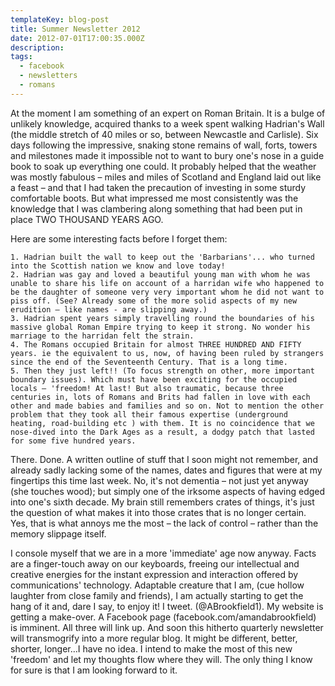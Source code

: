 ```yaml
---
templateKey: blog-post
title: Summer Newsletter 2012
date: 2012-07-01T17:00:35.000Z
description:
tags:
  - facebook
  - newsletters
  - romans
---
```


At the moment I am something of an expert on Roman Britain. It is a bulge of
unlikely knowledge, acquired thanks to a week spent walking Hadrian's Wall (the
middle stretch of 40 miles or so, between Newcastle and Carlisle). Six days
following the impressive, snaking stone remains of wall, forts, towers and
milestones made it impossible not to want to bury one's nose in a guide book to
soak up everything one could. It probably helped that the weather was mostly
fabulous – miles and miles of Scotland and England laid out like a feast – and
that I had taken the precaution of investing in some sturdy comfortable boots.
But what impressed me most consistently was the knowledge that I was clambering
along something that had been put in place TWO THOUSAND YEARS AGO.

<!--more-->

Here are some interesting facts before I forget them:

    1. Hadrian built the wall to keep out the 'Barbarians'... who turned into the Scottish nation we know and love today!
    2. Hadrian was gay and loved a beautiful young man with whom he was unable to share his life on account of a harridan wife who happened to be the daughter of someone very very important whom he did not want to piss off. (See? Already some of the more solid aspects of my new erudition – like names - are slipping away.)
    3. Hadrian spent years simply travelling round the boundaries of his massive global Roman Empire trying to keep it strong. No wonder his marriage to the harridan felt the strain.
    4. The Romans occupied Britain for almost THREE HUNDRED AND FIFTY years. ie the equivalent to us, now, of having been ruled by strangers since the end of the Seventeenth Century. That is a long time.
    5. Then they just left!! (To focus strength on other, more important boundary issues). Which must have been exciting for the occupied locals – 'freedom! At last! But also traumatic, because three centuries in, lots of Romans and Brits had fallen in love with each other and made babies and families and so on. Not to mention the other problem that they took all their famous expertise (underground heating, road-building etc ) with them. It is no coincidence that we nose-dived into the Dark Ages as a result, a dodgy patch that lasted for some five hundred years.

There. Done. A written outline of stuff that I soon might not remember, and
already sadly lacking some of the names, dates and figures that were at my
fingertips this time last week. No, it's not dementia – not just yet anyway (she
touches wood); but simply one of the irksome aspects of having edged into one's
sixth decade. My brain still remembers crates of things, it's just the question
of what makes it into those crates that is no longer certain. Yes, that is what
annoys me the most – the lack of control – rather than the memory slippage
itself.

I console myself that we are in a more 'immediate' age now anyway. Facts are a
finger-touch away on our keyboards, freeing our intellectual and creative
energies for the instant expression and interaction offered by communications'
technology. Adaptable creature that I am, (cue hollow laughter from close family
and friends), I am actually starting to get the hang of it and, dare I say, to
enjoy it! I tweet. (@ABrookfield1). My website is getting a make-over. A
Facebook page (facebook.com/amandabrookfield) is imminent. All three will link
up. And soon this hitherto quarterly newsletter will transmogrify into a more
regular blog. It might be different, better, shorter, longer…I have no idea. I
intend to make the most of this new 'freedom' and let my thoughts flow where
they will. The only thing I know for sure is that I am looking forward to it.
